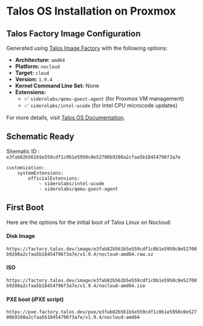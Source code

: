 # Talos OS Installation on Proxmox

## Talos Factory Image Configuration
Generated using [Talos Image Factory](https://factory.talos.dev/?arch=amd64&cmdline-set=true&extensions=-&extensions=siderolabs%2Fintel-ucode&extensions=siderolabs%2Fqemu-guest-agent&platform=nocloud&target=cloud&version=1.9.4) with the following options:

- **Architecture:** `amd64`
- **Platform:** `nocloud`
- **Target:** `cloud`
- **Version:** `1.9.4`
- **Kernel Command Line Set:** None
- **Extensions:**
  - ✅ `siderolabs/qemu-guest-agent` (for Proxmox VM management)
  - ✅ `siderolabs/intel-ucode` (for Intel CPU microcode updates)

For more details, visit [Talos OS Documentation](https://www.talos.dev/).

## Schematic Ready
Shematic ID : `e3fab82b561b5e559cdf1c0b1e5950c0e52700b9208a2cfaa5b18454796f3a7e`
```
customization:
    systemExtensions:
        officialExtensions:
            - siderolabs/intel-ucode
            - siderolabs/qemu-guest-agent
```

## First Boot

Here are the options for the initial boot of Talos Linux on Nocloud:

#### Disk Image

`https://factory.talos.dev/image/e3fab82b561b5e559cdf1c0b1e5950c0e52700b9208a2cfaa5b18454796f3a7e/v1.9.4/nocloud-amd64.raw.xz`

#### ISO

`https://factory.talos.dev/image/e3fab82b561b5e559cdf1c0b1e5950c0e52700b9208a2cfaa5b18454796f3a7e/v1.9.4/nocloud-amd64.iso`

#### PXE boot (iPXE script)

`https://pxe.factory.talos.dev/pxe/e3fab82b561b5e559cdf1c0b1e5950c0e52700b9208a2cfaa5b18454796f3a7e/v1.9.4/nocloud-amd64`
